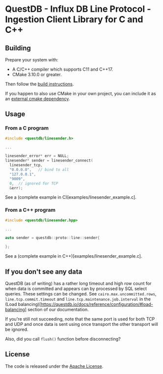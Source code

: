 # QuestDB - Influx DB Line Protocol - Ingestion Client Library for C and C++

## Building

Prepare your system with:
  * A C/C++ compiler which supports C11 and C++17.
  * CMake 3.10.0 or greater.

Then follow the [build instructions](BUILD.md).

If you happen to also use CMake in your own project, you can include it as an
[external cmake dependency](CMAKE_DEPENDENCY.md).
  
## Usage

### From a C program

```c
#include <questdb/linesender.h>

...

linesender_error* err = NULL;
linesender* sender = linesender_connect(
  linesender_tcp,
  "0.0.0.0",   // bind to all
  "127.0.0.1",
  "9009",
  0,  // ignored for TCP
  &err);
```

See a (complete example in C)[examples/linesender_example.c].

### From a C++ program

```cpp
#include <questdb/linesender.hpp>

...

auto sender = questdb::proto::line::sender{

};
```

See a (complete example in C++)[examples/linesender_example.c].

## If you don't see any data

QuestDB (as of writing) has a rather long timeout and high row count for when
data is committed and appears can by processed by SQL select queries.
These settings can be changed. See `cairo.max.uncommitted.rows`,
`line.tcp.commit.timeout` and `line.tcp.maintenance.job.interval` in the
(Load balancing)[https://questdb.io/docs/reference/configuration/#load-balancing]
section of our documentation.

If you're still not succeeding, note that the same port is used for both TCP
and UDP and once data is sent using once transport the other transport will be
ignored.

Also, did you call `flush()` function before disconnecting?

## License

The code is released under the [Apache License](LICENSE).
